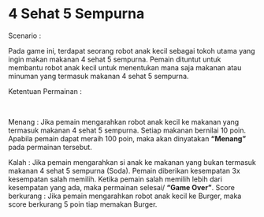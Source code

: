 # 4 Sehat 5 Sempurna
Scenario :<br>
<p>Pada game ini, terdapat seorang robot anak kecil sebagai tokoh utama yang ingin makan makanan 4 sehat 5 sempurna. Pemain dituntut untuk membantu robot anak kecil untuk menentukan mana saja makanan atau minuman yang termasuk makanan 4 sehat 5 sempurna. </p>
<p>Ketentuan Permainan :</p><br>
<p>Menang : Jika pemain mengarahkan robot anak kecil ke makanan yang termasuk makanan 4 sehat 5 sempurna. Setiap makanan bernilai 10 poin. Apabila pemain dapat meraih 100 poin, maka akan dinyatakan <b>“Menang”</b> pada permainan tersebut. </p>
<p>Kalah	: Jika pemain mengarahkan si anak ke makanan yang bukan termasuk makanan 4 sehat 5 sempurna (Soda). Pemain diberikan kesempatan 3x kesempatan salah memilih. Ketika pemain salah memilih lebih dari kesempatan yang ada, maka permainan selesai/ <b>“Game Over”</b>. 
Score berkurang : Jika pemain mengarahkan robot anak kecil ke Burger, maka score berkurang 5 poin tiap memakan Burger.</p>

